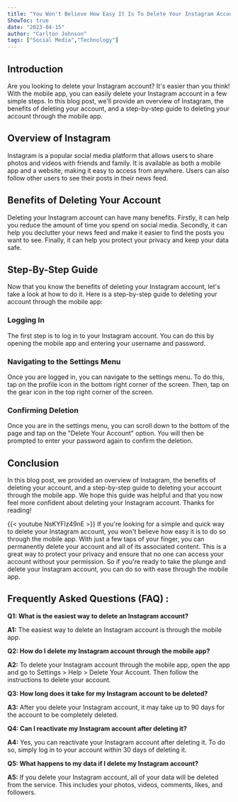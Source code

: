 ```yaml
---
title: "You Won't Believe How Easy It Is To Delete Your Instagram Account Through The Mobile App!"
ShowToc: true 
date: "2023-04-15"
author: "Carlton Johnson" 
tags: ["Social Media","Technology"]
---
```

## Introduction

Are you looking to delete your Instagram account? It's easier than you think! With the mobile app, you can easily delete your Instagram account in a few simple steps. In this blog post, we'll provide an overview of Instagram, the benefits of deleting your account, and a step-by-step guide to deleting your account through the mobile app. 

## Overview of Instagram

Instagram is a popular social media platform that allows users to share photos and videos with friends and family. It is available as both a mobile app and a website, making it easy to access from anywhere. Users can also follow other users to see their posts in their news feed.

## Benefits of Deleting Your Account

Deleting your Instagram account can have many benefits. Firstly, it can help you reduce the amount of time you spend on social media. Secondly, it can help you declutter your news feed and make it easier to find the posts you want to see. Finally, it can help you protect your privacy and keep your data safe. 

## Step-By-Step Guide

Now that you know the benefits of deleting your Instagram account, let's take a look at how to do it. Here is a step-by-step guide to deleting your account through the mobile app:

### Logging In

The first step is to log in to your Instagram account. You can do this by opening the mobile app and entering your username and password.

### Navigating to the Settings Menu

Once you are logged in, you can navigate to the settings menu. To do this, tap on the profile icon in the bottom right corner of the screen. Then, tap on the gear icon in the top right corner of the screen.

### Confirming Deletion

Once you are in the settings menu, you can scroll down to the bottom of the page and tap on the "Delete Your Account" option. You will then be prompted to enter your password again to confirm the deletion.

## Conclusion

In this blog post, we provided an overview of Instagram, the benefits of deleting your account, and a step-by-step guide to deleting your account through the mobile app. We hope this guide was helpful and that you now feel more confident about deleting your Instagram account. Thanks for reading!

{{< youtube NsKYFlz49nE >}} 
If you're looking for a simple and quick way to delete your Instagram account, you won't believe how easy it is to do so through the mobile app. With just a few taps of your finger, you can permanently delete your account and all of its associated content. This is a great way to protect your privacy and ensure that no one can access your account without your permission. So if you're ready to take the plunge and delete your Instagram account, you can do so with ease through the mobile app.

## Frequently Asked Questions (FAQ) :
**Q1: What is the easiest way to delete an Instagram account?**

**A1:** The easiest way to delete an Instagram account is through the mobile app.

**Q2: How do I delete my Instagram account through the mobile app?**

**A2:** To delete your Instagram account through the mobile app, open the app and go to Settings > Help > Delete Your Account. Then follow the instructions to delete your account.

**Q3: How long does it take for my Instagram account to be deleted?**

**A3:** After you delete your Instagram account, it may take up to 90 days for the account to be completely deleted.

**Q4: Can I reactivate my Instagram account after deleting it?**

**A4:** Yes, you can reactivate your Instagram account after deleting it. To do so, simply log in to your account within 30 days of deleting it.

**Q5: What happens to my data if I delete my Instagram account?**

**A5:** If you delete your Instagram account, all of your data will be deleted from the service. This includes your photos, videos, comments, likes, and followers.


